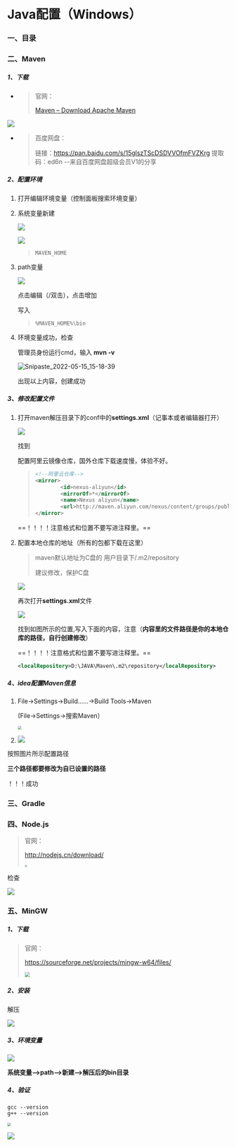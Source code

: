 # Java配置（Windows）

### 一、目录

### 二、Maven

##### 1、下载	

- > 官网：
  >
  > [Maven – Download Apache Maven](https://maven.apache.org/download.cgi)

![](https://pic.imgdb.cn/item/6297024b094754312984ef63.png)

- > 百度网盘：
  >
  > 链接：https://pan.baidu.com/s/15glszTScDSDVVOfmFVZKrg 
  > 提取码：ed6n 
  > --来自百度网盘超级会员V1的分享

##### 2、配置环境

1. 打开编辑环境变量（控制面板搜索环境变量）

2. 系统变量新建

   ![](https://pic.imgdb.cn/item/6297024b094754312984ef3b.png)

   ![](https://pic.imgdb.cn/item/6297024b094754312984ef41.png)

   > ```
   > MAVEN_HOME
   > ```

   

3. path变量

   ![](https://pic.imgdb.cn/item/6297024b094754312984ef4e.png)

   点击编辑（/双击），点击增加

   写入

   > ```
   > %MAVEN_HOME%\bin
   > ```

4. 环境变量成功，检查

   管理员身份运行cmd，输入 **mvn -v**

   ![Snipaste_2022-05-15_15-18-39](https://pic.imgdb.cn/item/62970252094754312984f788.png)

   出现以上内容，创建成功

   

##### 3、修改配置文件

1. 打开maven解压目录下的conf中的**settings.xml**（记事本或者编辑器打开）

   ![](https://pic.imgdb.cn/item/62970252094754312984f795.png)

   找到<mirrors></mirrors>

   配置阿里云镜像仓库，国外仓库下载速度慢，体验不好。

   > ```xml
   > <!--阿里云仓库-->
   > <mirror>
   > 		 <id>nexus-aliyun</id>
   > 		 <mirrorOf>*</mirrorOf>
   > 		 <name>Nexus aliyun</name>
   > 		 <url>http://maven.aliyun.com/nexus/content/groups/public</url>
   > </mirror>
   > ```

   ==！！！！注意格式和位置不要写进注释里。==

2. 配置本地仓库的地址（所有的包都下载在这里）

   > maven默认地址为C盘的 用户目录下/.m2/repository
   >
   > 建议修改，保护C盘

   ![](https://pic.imgdb.cn/item/62970252094754312984f765.png)

   再次打开**settings.xml**文件

   ![](https://pic.imgdb.cn/item/62970252094754312984f772.png)

   找到如图所示的位置,写入下面的内容，注意（**内容里的文件路径是你的本地仓库的路径，自行创建修改**）

   ==！！！！注意格式和位置不要写进注释里。==
   
   ```xml
   <localRepository>D:\JAVA\Maven\.m2\repository</localRepository>
   ```
   

##### 4、idea配置Maven信息

1. File->Settings->Build......->Build Tools->Maven

   (File->Settings->搜索Maven）

   <img src="https://pic.imgdb.cn/item/6297025a094754312985000a.png" style="zoom:50%;" />

2. ![](https://pic.imgdb.cn/item/6297025a0947543129850003.png)

按照图片所示配置路径

**三个路径都要修改为自已设置的路径**

！！！成功

### 三、Gradle

### 四、Node.js

> 官网：
>
> http://nodejs.cn/download/
>
> <img src="https://pic.imgdb.cn/item/62982faf0947543129c0ad59.png" style="zoom: 33%;" />

检查

![](https://pic.imgdb.cn/item/62982f180947543129c0059a.png)



### 五、MinGW

##### 1、下载

> 官网：
>
> https://sourceforge.net/projects/mingw-w64/files/
>
> <img src="https://pic.imgdb.cn/item/629ad0d10947543129c04f78.png" style="zoom: 67%;" />

##### 2、安装

解压

![](https://pic.imgdb.cn/item/629ad28c0947543129c2760b.png)

##### 3、环境变量

![](https://pic.imgdb.cn/item/629ad3060947543129c30c3e.png)

**系统变量-->path-->新建-->解压后的bin目录**

##### 4、验证

```shell
gcc --version
g++ --version
```

<img src="https://pic.imgdb.cn/item/629ad6100947543129c6a325.png" style="zoom:50%;" />

![](https://pic.imgdb.cn/item/629ad6100947543129c6a31c.png)
